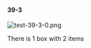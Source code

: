 #### 39-3
![test-39-3-0.png](https://github.com/lil-lab/nlvr/raw/master/nlvr/test/images/4/test-39-3-0.png "test-39-3-0.png")

There is 1 box with 2 items